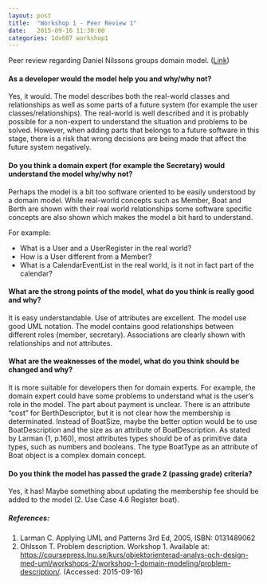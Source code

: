 ```yaml
---
layout: post
title:  "Workshop 1 - Peer Review 1"
date:   2015-09-16 11:30:00
categories: 1dv607 workshop1
---
```


Peer review regarding Daniel Nilssons groups domain model. ([Link](https://github.com/danielnilsson9/1DV607))

#### As a developer would the model help you and why/why not?
Yes, it would. The model describes both the real-world classes and relationships as well as some parts of a future system (for example the user classes/relationships). The real-world is well described and it is probably possible for a non-expert to understand the situation and problems to be solved.  However, when adding parts that belongs to a future software in this stage, there is a risk that wrong decisions are being made that affect the future system negatively.

#### Do you think a domain expert (for example the Secretary) would understand the model why/why not?
Perhaps the model is a bit too software oriented to be easily understood by a domain model. While real-world concepts such as Member, Boat and Berth are shown with their real world relationships some software specific concepts are also shown which makes the model a bit hard to understand.

For example:
* What is a User and a UserRegister in the real world?
* How is a User different from a Member?
* What is a CalendarEventList in the real world, is it not in fact part of the calendar?

#### What are the strong points of the model, what do you think is really good and why?
It is easy understandable. Use of attributes are excellent. The model use good UML notation. The model contains good relationships between different roles (member, secretary). Associations are clearly shown with relationships and not attributes.

#### What are the weaknesses of the model, what do you think should be changed and why?
It is more suitable for developers then for domain experts. For example, the domain expert could have some problems to understand what is the user’s role in the model. The part about payment is unclear. There is an attribute “cost” for BerthDescriptor, but it is not clear how the membership is determinated. Instead of BoatSize, maybe the better option would be to use BoatDescription and the size as an attribute of BoatDescription.
As stated by Larman (1, p.160), most attributes types should be of as primitive data types, such as numbers and booleans. The type BoatType as an attribute of Boat object is a complex domain concept.

#### Do you think the model has passed the grade 2 (passing grade) criteria?
Yes, it has! Maybe something about updating the membership fee should be added to the model (2. Use Case 4.6 Register boat).

##### References:
1. Larman C. Applying UML and Patterns 3rd Ed, 2005, ISBN: 0131489062
1. Ohlsson T. Problem description. Workshop 1. Available at: https://coursepress.lnu.se/kurs/objektorienterad-analys-och-design-med-uml/workshops-2/workshop-1-domain-modeling/problem-description/. (Accessed: 2015-09-16)
